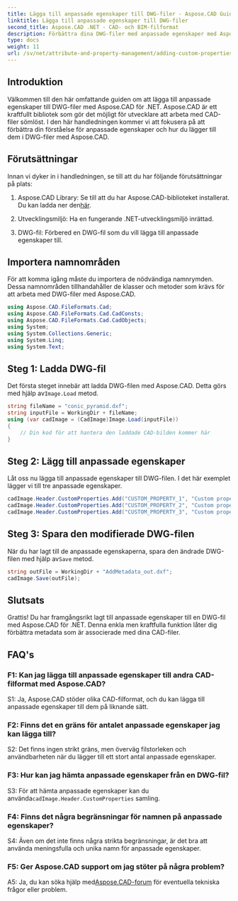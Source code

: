 ```yaml
---
title: Lägga till anpassade egenskaper till DWG-filer - Aspose.CAD Guide
linktitle: Lägga till anpassade egenskaper till DWG-filer
second_title: Aspose.CAD .NET - CAD- och BIM-filformat
description: Förbättra dina DWG-filer med anpassade egenskaper med Aspose.CAD för .NET. Följ vår steg-för-steg-guide för att lägga till meningsfull metadata utan ansträngning.
type: docs
weight: 11
url: /sv/net/attribute-and-property-management/adding-custom-properties-to-dwg/
---
```

## Introduktion

Välkommen till den här omfattande guiden om att lägga till anpassade egenskaper till DWG-filer med Aspose.CAD för .NET. Aspose.CAD är ett kraftfullt bibliotek som gör det möjligt för utvecklare att arbeta med CAD-filer sömlöst. I den här handledningen kommer vi att fokusera på att förbättra din förståelse för anpassade egenskaper och hur du lägger till dem i DWG-filer med Aspose.CAD.

## Förutsättningar

Innan vi dyker in i handledningen, se till att du har följande förutsättningar på plats:

1.  Aspose.CAD Library: Se till att du har Aspose.CAD-biblioteket installerat. Du kan ladda ner den[här](https://releases.aspose.com/cad/net/).

2. Utvecklingsmiljö: Ha en fungerande .NET-utvecklingsmiljö inrättad.

3. DWG-fil: Förbered en DWG-fil som du vill lägga till anpassade egenskaper till.

## Importera namnområden

För att komma igång måste du importera de nödvändiga namnrymden. Dessa namnområden tillhandahåller de klasser och metoder som krävs för att arbeta med DWG-filer med Aspose.CAD.

```csharp
using Aspose.CAD.FileFormats.Cad;
using Aspose.CAD.FileFormats.Cad.CadConsts;
using Aspose.CAD.FileFormats.Cad.CadObjects;
using System;
using System.Collections.Generic;
using System.Linq;
using System.Text;
```

## Steg 1: Ladda DWG-fil

 Det första steget innebär att ladda DWG-filen med Aspose.CAD. Detta görs med hjälp av`Image.Load` metod.

```csharp
string fileName = "conic_pyramid.dxf";
string inputFile = WorkingDir + fileName;
using (var cadImage = (CadImage)Image.Load(inputFile))
{
    // Din kod för att hantera den laddade CAD-bilden kommer här
}
```

## Steg 2: Lägg till anpassade egenskaper

Låt oss nu lägga till anpassade egenskaper till DWG-filen. I det här exemplet lägger vi till tre anpassade egenskaper.

```csharp
cadImage.Header.CustomProperties.Add("CUSTOM_PROPERTY_1", "Custom property test 1");
cadImage.Header.CustomProperties.Add("CUSTOM_PROPERTY_2", "Custom property test 2");
cadImage.Header.CustomProperties.Add("CUSTOM_PROPERTY_3", "Custom property test 3");
```

## Steg 3: Spara den modifierade DWG-filen

 När du har lagt till de anpassade egenskaperna, spara den ändrade DWG-filen med hjälp av`Save` metod.

```csharp
string outFile = WorkingDir + "AddMetadata_out.dxf";
cadImage.Save(outFile);
```

## Slutsats

Grattis! Du har framgångsrikt lagt till anpassade egenskaper till en DWG-fil med Aspose.CAD för .NET. Denna enkla men kraftfulla funktion låter dig förbättra metadata som är associerade med dina CAD-filer.

## FAQ's

### F1: Kan jag lägga till anpassade egenskaper till andra CAD-filformat med Aspose.CAD?

S1: Ja, Aspose.CAD stöder olika CAD-filformat, och du kan lägga till anpassade egenskaper till dem på liknande sätt.

### F2: Finns det en gräns för antalet anpassade egenskaper jag kan lägga till?

S2: Det finns ingen strikt gräns, men överväg filstorleken och användbarheten när du lägger till ett stort antal anpassade egenskaper.

### F3: Hur kan jag hämta anpassade egenskaper från en DWG-fil?

 S3: För att hämta anpassade egenskaper kan du använda`cadImage.Header.CustomProperties` samling.

### F4: Finns det några begränsningar för namnen på anpassade egenskaper?

S4: Även om det inte finns några strikta begränsningar, är det bra att använda meningsfulla och unika namn för anpassade egenskaper.

### F5: Ger Aspose.CAD support om jag stöter på några problem?

 A5: Ja, du kan söka hjälp med[Aspose.CAD-forum](https://forum.aspose.com/c/cad/19) för eventuella tekniska frågor eller problem.